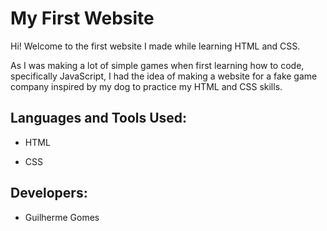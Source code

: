 # My First Website 

Hi! Welcome to the first website I made while learning HTML and CSS.

As I was making a lot of simple games when first learning how to code, specifically JavaScript, I had the idea of making a website for a fake game company inspired by my dog to practice my HTML and CSS skills.

## Languages and Tools Used:

* HTML

* CSS

## Developers:

* Guilherme Gomes
